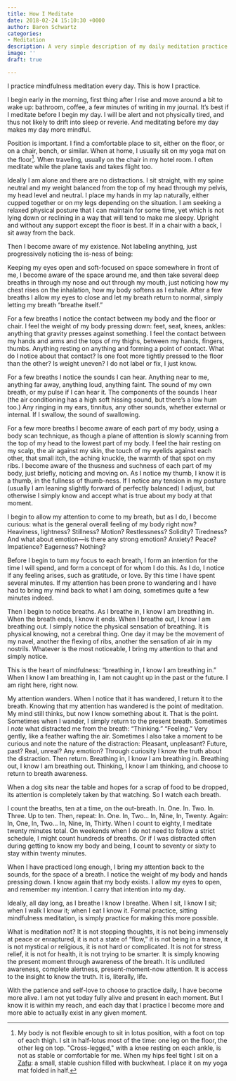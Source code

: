 ```yaml
---
title: How I Meditate
date: 2018-02-24 15:10:30 +0000
author: Baron Schwartz
categories:
- Meditation
description: A very simple description of my daily meditation practice.
image: ''
draft: true

---
```

I practice mindfulness meditation every day. This is how I practice.

<!--more-->

I begin early in the morning, first thing after I rise and move around a bit to wake up: bathroom, coffee, a few minutes of writing in my journal. It’s best if I meditate before I begin my day. I will be alert and not physically tired, and thus not likely to drift into sleep or reverie. And meditating before my day makes my day more mindful.

Position is important. I find a comfortable place to sit, either on the floor, or on a chair, bench, or similar. When at home, I usually sit on my yoga mat on the floor[^zafu]. When traveling, usually on the chair in my hotel room. I often meditate while the plane taxis and takes flight too.

Ideally I am alone and there are no distractions. I sit straight, with my spine neutral and my weight balanced from the top of my head through my pelvis, my head level and neutral. I place my hands in my lap naturally, either cupped together or on my legs depending on the situation. I am seeking a relaxed physical posture that I can maintain for some time, yet which is not lying down or reclining in a way that will tend to make me sleepy. Upright and without any support except the floor is best. If in a chair with a back, I sit away from the back.

Then I become aware of my existence. Not labeling anything, just progressively noticing the is-ness of being:

Keeping my eyes open and soft-focused on space somewhere in front of me, I become aware of the space around me, and then take several deep breaths in through my nose and out through my mouth, just noticing how my chest rises on the inhalation, how my body softens as I exhale. After a few breaths I allow my eyes to close and let my breath return to normal, simply letting my breath “breathe itself.”

For a few breaths I notice the contact between my body and the floor or chair. I feel the weight of my body pressing down: feet, seat, knees, ankles: anything that gravity presses against something. I feel the contact between my hands and arms and the tops of my thighs, between my hands, fingers, thumbs. Anything resting on anything and forming a point of contact. What do I notice about that contact? Is one foot more tightly pressed to the floor than the other? Is weight uneven? I do not label or fix, I just know.

For a few breaths I notice the sounds I can hear. Anything near to me, anything far away, anything loud, anything faint. The sound of my own breath, or my pulse if I can hear it. The components of the sounds I hear (the air conditioning has a high soft hissing sound, but there’s a low hum too.) Any ringing in my ears, tinnitus, any other sounds, whether external or internal. If I swallow, the sound of swallowing.

For a few more breaths I become aware of each part of my body, using a body scan technique, as though a plane of attention is slowly scanning from the top of my head to the lowest part of my body. I feel the hair resting on my scalp, the air against my skin, the touch of my eyelids against each other, that small itch, the aching knuckle, the warmth of that spot on my ribs. I become aware of the thusness and suchness of each part of my body, just briefly, noticing and moving on. As I notice my thumb, I know it is a thumb, in the fullness of thumb-ness. If I notice any tension in my posture (usually I am leaning slightly forward of perfectly balanced) I adjust, but otherwise I simply know and accept what is true about my body at that moment.

I begin to allow my attention to come to my breath, but as I do, I become curious: what is the general overall feeling of my body right now? Heaviness, lightness? Stillness? Motion? Restlessness? Solidity? Tiredness? And what about emotion—is there any strong emotion? Anxiety? Peace? Impatience? Eagerness? Nothing?

Before I begin to turn my focus to each breath, I form an intention for the time I will spend, and form a concept of for whom I do this. As I do, I notice if any feeling arises, such as gratitude, or love. By this time I have spent several minutes. If my attention has been prone to wandering and I have had to bring my mind back to what I am doing, sometimes quite a few minutes indeed.

Then I begin to notice breaths. As I breathe in, I know I am breathing in. When the breath ends, I know it ends. When I breathe out, I know I am breathing out. I simply notice the physical sensation of breathing. It is physical knowing, not a cerebral thing. One day it may be the movement of my navel, another the flexing of ribs, another the sensation of air in my nostrils. Whatever is the most noticeable, I bring my attention to that and simply notice.

This is the heart of mindfulness: “breathing in, I know I am breathing in.” When I know I am breathing in, I am not caught up in the past or the future. I am right here, right now.

My attention wanders. When I notice that it has wandered, I return it to the breath. Knowing that my attention has wandered is the point of meditation. My mind still thinks, but now I know something about it. That is the point. Sometimes when I wander, I simply return to the present breath. Sometimes I _note_ what distracted me from the breath: “Thinking.” “Feeling.” Very gently, like a feather wafting the air. Sometimes I also take a moment to be curious and note the nature of the distraction: Pleasant, unpleasant? Future, past? Real, unreal? Any emotion? Through curiosity I know the truth about the distraction. Then return. Breathing in, I know I am breathing in. Breathing out, I know I am breathing out. Thinking, I know I am thinking, and choose to return to breath awareness.

When a dog sits near the table and hopes for a scrap of food to be dropped, its attention is completely taken by that watching. So I watch each breath.

I count the breaths, ten at a time, on the out-breath. In. One. In. Two. In. Three. Up to ten. Then, repeat: In. One. In, Two... In, Nine, In, Twenty. Again: In, One, In, Two... In, Nine, In, Thirty. When I count to eighty, I meditate twenty minutes total. On weekends when I do not need to follow a strict schedule, I might count hundreds of breaths. Or if I was distracted often during getting to know my body and being, I count to seventy or sixty to stay within twenty minutes.

When I have practiced long enough, I bring my attention back to the sounds, for the space of a breath. I notice the weight of my body and hands pressing down. I know again that my body exists. I allow my eyes to open, and remember my intention. I carry that intention into my day.

Ideally, all day long, as I breathe I know I breathe. When I sit, I know I sit; when I walk I know it; when I eat I know it. Formal practice, sitting mindfulness meditation, is simply practice for making this more possible.

What is meditation not? It is not stopping thoughts, it is not being immensely at peace or enraptured, it is not a state of “flow,” it is not being in a trance, it is not mystical or religious, it is not hard or complicated. It is not for stress relief, it is not for health, it is not trying to be smarter. It is simply knowing the present moment through awareness of the breath. It is undiluted awareness, complete alertness, present-moment-now attention. It is access to the insight to know the truth. It is, literally, life.

With the patience and self-love to choose to practice daily, I have become more alive. I am not yet today fully alive and present in each moment. But I know it is within my reach, and each day that I practice I become more and more able to actually exist in any given moment.

[^zafu]: My body is not flexible enough to sit in lotus position, with a foot on top of each thigh. I sit in half-lotus most of the time: one leg on the floor, the other leg on top. "Cross-legged," with a knee resting on each ankle, is not as stable or comfortable for me. When my hips feel tight I sit on a [Zafu](https://www.amazon.com/dp/B00G9FMY7W?tag=xaprb-20): a small, stable cushion filled with buckwheat. I place it on my yoga mat folded in half.